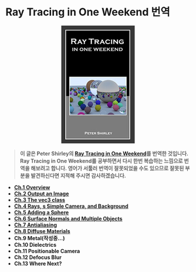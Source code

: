# Ray Tracing in One Weekend 번역

<p align="center"><img src="https://github.com/RayTracing/raytracing.github.io/raw/master/images/RTOneWeekend-small.jpg"></p>

>**이 글은 Peter Shirley의 [Ray Tracing in One Weekend](https://raytracing.github.io/books/RayTracingInOneWeekend.html)를 번역한 것입니다.
Ray Tracing in One Weekend를 공부하면서 다시 한번 복습하는 느낌으로 번역을 해보려고 합니다. 영어가 서툴러 번역이 잘못되었을 수도 있으므로 잘못된 부분을 발견하신다면 지적해 주시면 감사하겠습니다.**

- **[Ch.1 Overview](https://github.com/psj3205/RayTracing_in_One_Weekend_Kor/blob/main/rtow_translation/ch_1_overview.md)**
- **[Ch.2 Output an Image](https://github.com/psj3205/RayTracing_in_One_Weekend_Kor/blob/main/rtow_translation/ch_2_output_an_Image.md)**
- **[Ch.3 The vec3 class](https://github.com/psj3205/RayTracing_in_One_Weekend_Kor/blob/main/rtow_translation/ch_3_the_vec3_class.md)**
- **[Ch.4 Rays, s Simple Camera, and Background](https://github.com/psj3205/RayTracing_in_One_Weekend_Kor/blob/main/rtow_translation/ch_4_Rays%2C%20a%20Simple%20Camera%2C%20and%20Background.md)**
- **[Ch.5 Adding a Sphere](https://github.com/psj3205/RayTracing_in_One_Weekend_Kor/blob/main/rtow_translation/ch_5_Adding%20a%20Sphere.md)**
- **[Ch.6 Surface Normals and Multiple Objects](https://github.com/psj3205/RayTracing_in_One_Weekend_Kor/blob/main/rtow_translation/ch_6_Surface%20Normals%20and%20Multiple%20Objects.md)**
- **[Ch.7 Antialiasing](https://github.com/psj3205/RayTracing_in_One_Weekend_Kor/blob/main/rtow_translation/ch_7_Antialiasing.md)**
- **[Ch.8 Diffuse Materials](https://github.com/psj3205/RayTracing_in_One_Weekend_Kor/blob/main/rtow_translation/ch_8_Diffuse_Materials.md)**
- **Ch.9 Metal(작성중...)**
- **Ch.10 Dielectrics**
- **Ch.11 Positionable Camera**
- **Ch.12 Defocus Blur**
- **Ch.13 Where Next?**

